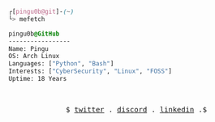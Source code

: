 

```css
┌[pingu0b@git]-(~)
└> mefetch
```
 

<!-- <div style="display:block;text-align:left"><img align="left" src="https://user-images.githubusercontent.com/56447720/215329483-0f7dcda1-71a7-495a-9097-2393af297636.png" border="0" style="width:156px;"> -->

  
  ```css
  pingu0b@GitHub
  -----------------
  Name: Pingu
  OS: Arch Linux
  Languages: ["Python", "Bash"]
  Interests: ["CyberSecurity", "Linux", "FOSS"]  
  Uptime: 18 Years
  ```
</div>



<br />
<p align="center">
  <samp>
    $  
    <a href="https://twitter.com/pingu0b" target="_blank">twitter</a> .
    <a href="https://discordapp.com/users/1093499955437637633" target="_blank">discord</a> .
    <a href="https://www.linkedin.com/in/pragathiswaarak/" target="_blank">linkedin</a> .$
  </samp>
</p>
